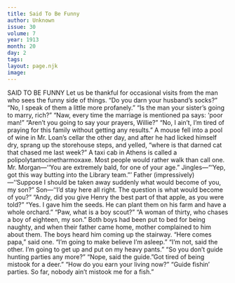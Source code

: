 ```yaml
---
title: Said To Be Funny
author: Unknown
issue: 30
volume: 7
year: 1913
month: 20
day: 2
tags:
layout: page.njk
image:
---
```

SAID TO BE FUNNY    Let us be thankful for occasional visits from the man who sees the funny side of things.    “Do you darn your husband’s socks?”    “No, I speak of them a little more profanely.”       “Is the man your sister’s going to marry, rich?”    “Naw, every time the marriage is mentioned pa says: ‘poor man!”       “Aren’t you going to say your prayers, Willie?”    “No, I ain’t, I’m tired of praying for this family without getting any results.”       A mouse fell into a pool of wine in Mr. Loan’s cellar the other day, and after he had licked himself dry, sprang up the storehouse steps, and yelled, “where is that darned cat that chased me last week?”       A taxi cab in Athens is called a polipolytantocinetharmoxaxe. Most people would rather walk than call one.       Mr. Morgan—‘‘You are extremely bald, for one of your age.”    Jingles—“‘Yep, got this way butting into the Library team.”’       Father (impressively)—‘‘Suppose I should be taken away suddenly what would become of you, my son?”    Son—‘‘I’d stay here all right. The question is what would become of you?”       “Andy, did you give Henry the best part of that apple, as you were told?”    “Yes. I gave him the seeds. He can plant them on his farm and have a whole orchard.”       “Paw, what is a boy scout?”   “A woman of thirty, who chases a boy of eighteen, my son.”      Both boys had been put to bed for being naughty, and when their father came home, mother complained to him about them. The boys heard him coming up the stairway. “Here comes papa,” said one. “I’m going to make believe I’m asleep.”    “I’m not, said the other. I’m going to get up and put on my heavy pants.”       “So you don’t guide hunting parties any more?”    “Nope, said the guide.”Got tired of being mistook for a deer.”    “How do you earn your living now?”    “Guide fishin’ parties. So far, nobody ain’t mistook me for a fish.”    


